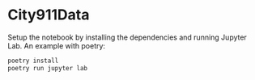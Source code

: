 # City911Data

Setup the notebook by installing the dependencies and running Jupyter Lab. An example with poetry:

```bash
poetry install
poetry run jupyter lab
```

